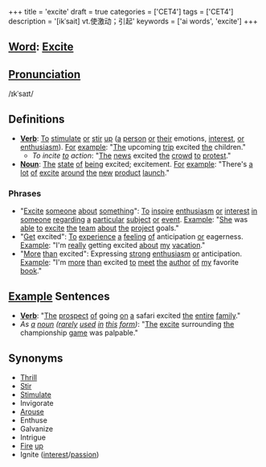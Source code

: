 +++
title = 'excite'
draft = true
categories = ['CET4']
tags = ['CET4']
description = '[ikˈsait] vt.使激动；引起'
keywords = ['ai words', 'excite']
+++

## [Word](/post/word/): [Excite](/post/excite/)

## [Pronunciation](/post/pronunciation/)
/ɪkˈsaɪt/

## Definitions
- **[Verb](/post/verb/)**: [To](/post/to/) [stimulate](/post/stimulate/) [or](/post/or/) [stir](/post/stir/) [up](/post/up/) ([a](/post/a/) [person](/post/person/) [or](/post/or/) [their](/post/their/) emotions, [interest](/post/interest/), [or](/post/or/) [enthusiasm](/post/enthusiasm/)). [For](/post/for/) [example](/post/example/): "[The](/post/the/) upcoming [trip](/post/trip/) excited [the](/post/the/) children."
  - _To incite [to](/post/to/) action_: "[The](/post/the/) [news](/post/news/) excited [the](/post/the/) [crowd](/post/crowd/) [to](/post/to/) [protest](/post/protest/)."
- **[Noun](/post/noun/)**: [The](/post/the/) [state](/post/state/) [of](/post/of/) [being](/post/being/) excited; excitement. [For](/post/for/) [example](/post/example/): "There's [a](/post/a/) [lot](/post/lot/) [of](/post/of/) [excite](/post/excite/) [around](/post/around/) [the](/post/the/) [new](/post/new/) [product](/post/product/) [launch](/post/launch/)."

### Phrases
- "[Excite](/post/excite/) [someone](/post/someone/) [about](/post/about/) [something](/post/something/)": [To](/post/to/) [inspire](/post/inspire/) [enthusiasm](/post/enthusiasm/) [or](/post/or/) [interest](/post/interest/) [in](/post/in/) [someone](/post/someone/) [regarding](/post/regarding/) [a](/post/a/) [particular](/post/particular/) [subject](/post/subject/) [or](/post/or/) [event](/post/event/). [Example](/post/example/): "[She](/post/she/) was [able](/post/able/) [to](/post/to/) [excite](/post/excite/) [the](/post/the/) [team](/post/team/) [about](/post/about/) [the](/post/the/) [project](/post/project/) goals."
- "[Get](/post/get/) excited": [To](/post/to/) [experience](/post/experience/) [a](/post/a/) [feeling](/post/feeling/) [of](/post/of/) anticipation [or](/post/or/) eagerness. [Example](/post/example/): "I'm [really](/post/really/) getting excited [about](/post/about/) [my](/post/my/) [vacation](/post/vacation/)."
- "[More](/post/more/) [than](/post/than/) excited": Expressing [strong](/post/strong/) [enthusiasm](/post/enthusiasm/) [or](/post/or/) anticipation. [Example](/post/example/): "I'm [more](/post/more/) [than](/post/than/) excited [to](/post/to/) [meet](/post/meet/) [the](/post/the/) [author](/post/author/) [of](/post/of/) [my](/post/my/) favorite [book](/post/book/)."

## [Example](/post/example/) Sentences
- **[Verb](/post/verb/)**: "[The](/post/the/) [prospect](/post/prospect/) [of](/post/of/) going [on](/post/on/) [a](/post/a/) safari excited [the](/post/the/) [entire](/post/entire/) [family](/post/family/)."
- _As [a](/post/a/) [noun](/post/noun/) ([rarely](/post/rarely/) [used](/post/used/) [in](/post/in/) [this](/post/this/) [form](/post/form/))_: "[The](/post/the/) [excite](/post/excite/) surrounding [the](/post/the/) championship [game](/post/game/) was palpable."

## Synonyms
- [Thrill](/post/thrill/)
- [Stir](/post/stir/)
- [Stimulate](/post/stimulate/)
- Invigorate
- [Arouse](/post/arouse/)
- Enthuse
- Galvanize
- Intrigue
- [Fire](/post/fire/) [up](/post/up/)
- Ignite ([interest](/post/interest/)/[passion](/post/passion/))
